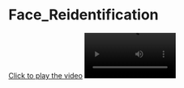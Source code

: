 # Face_Reidentification

[Click to play the video](https://www.youtube.com/watch?v=eQbg5gA25l8)
<video src="https://www.youtube.com/watch?v=eQbg5gA25l8" width=180/>

